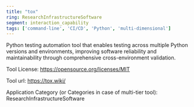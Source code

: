 ```yaml
---
title: "tox"
ring: ResearchInfrastructureSoftware
segment: interaction_capability
tags: ['command-line', 'CI/CD', 'Python', 'multi-dimensional']
---
```

Python testing automation tool that enables testing across multiple Python versions and environments, improving software reliability and maintainability through comprehensive cross-environment validation.

Tool License: https://opensource.org/licenses/MIT

Tool url: https://tox.wiki/

Application Category (or Categories in case of multi-tier tool): ResearchInfrastructureSoftware
